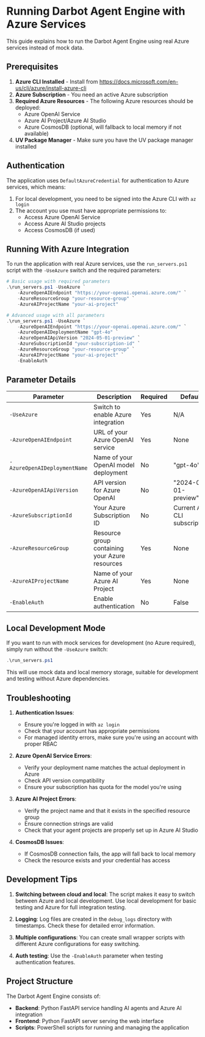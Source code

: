 # Running Darbot Agent Engine with Azure Services

This guide explains how to run the Darbot Agent Engine using real Azure services instead of mock data.

## Prerequisites

1. **Azure CLI Installed** - Install from https://docs.microsoft.com/en-us/cli/azure/install-azure-cli
2. **Azure Subscription** - You need an active Azure subscription
3. **Required Azure Resources** - The following Azure resources should be deployed:
   - Azure OpenAI Service
   - Azure AI Project/Azure AI Studio
   - Azure CosmosDB (optional, will fallback to local memory if not available)
4. **UV Package Manager** - Make sure you have the UV package manager installed

## Authentication

The application uses `DefaultAzureCredential` for authentication to Azure services, which means:

1. For local development, you need to be signed into the Azure CLI with `az login`
2. The account you use must have appropriate permissions to:
   - Access Azure OpenAI Service
   - Access Azure AI Studio projects
   - Access CosmosDB (if used)

## Running With Azure Integration

To run the application with real Azure services, use the `run_servers.ps1` script with the `-UseAzure` switch and the required parameters:

```powershell
# Basic usage with required parameters
.\run_servers.ps1 -UseAzure `
    -AzureOpenAIEndpoint "https://your-openai.openai.azure.com/" `
    -AzureResourceGroup "your-resource-group" `
    -AzureAIProjectName "your-ai-project"

# Advanced usage with all parameters
.\run_servers.ps1 -UseAzure `
    -AzureOpenAIEndpoint "https://your-openai.openai.azure.com/" `
    -AzureOpenAIDeploymentName "gpt-4o" `
    -AzureOpenAIApiVersion "2024-05-01-preview" `
    -AzureSubscriptionId "your-subscription-id" `
    -AzureResourceGroup "your-resource-group" `
    -AzureAIProjectName "your-ai-project" `
    -EnableAuth
```

## Parameter Details

| Parameter | Description | Required | Default |
|-----------|-------------|----------|---------|
| `-UseAzure` | Switch to enable Azure integration | Yes | N/A |
| `-AzureOpenAIEndpoint` | URL of your Azure OpenAI service | Yes | None |
| `-AzureOpenAIDeploymentName` | Name of your OpenAI model deployment | No | "gpt-4o" |
| `-AzureOpenAIApiVersion` | API version for Azure OpenAI | No | "2024-05-01-preview" |
| `-AzureSubscriptionId` | Your Azure Subscription ID | No | Current Az CLI subscription |
| `-AzureResourceGroup` | Resource group containing your Azure resources | Yes | None |
| `-AzureAIProjectName` | Name of your Azure AI Project | Yes | None |
| `-EnableAuth` | Enable authentication | No | False |

## Local Development Mode

If you want to run with mock services for development (no Azure required), simply run without the `-UseAzure` switch:

```powershell
.\run_servers.ps1
```

This will use mock data and local memory storage, suitable for development and testing without Azure dependencies.

## Troubleshooting

1. **Authentication Issues**:
   - Ensure you're logged in with `az login`
   - Check that your account has appropriate permissions
   - For managed identity errors, make sure you're using an account with proper RBAC

2. **Azure OpenAI Service Errors**:
   - Verify your deployment name matches the actual deployment in Azure
   - Check API version compatibility
   - Ensure your subscription has quota for the model you're using

3. **Azure AI Project Errors**:
   - Verify the project name and that it exists in the specified resource group
   - Ensure connection strings are valid
   - Check that your agent projects are properly set up in Azure AI Studio

4. **CosmosDB Issues**:
   - If CosmosDB connection fails, the app will fall back to local memory
   - Check the resource exists and your credential has access

## Development Tips

1. **Switching between cloud and local**: The script makes it easy to switch between Azure and local development. Use local development for basic testing and Azure for full integration testing.

2. **Logging**: Log files are created in the `debug_logs` directory with timestamps. Check these for detailed error information.

3. **Multiple configurations**: You can create small wrapper scripts with different Azure configurations for easy switching.

4. **Auth testing**: Use the `-EnableAuth` parameter when testing authentication features.

## Project Structure

The Darbot Agent Engine consists of:

- **Backend**: Python FastAPI service handling AI agents and Azure AI integration
- **Frontend**: Python FastAPI server serving the web interface
- **Scripts**: PowerShell scripts for running and managing the application

